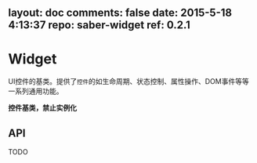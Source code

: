 layout: doc
comments: false
date: 2015-5-18 4:13:37
repo: saber-widget
ref: 0.2.1
---

# Widget

UI控件的基类。提供了`控件`的如生命周期、状态控制、属性操作、DOM事件等等一系列通用功能。

**控件基类，禁止实例化**

## API

TODO

